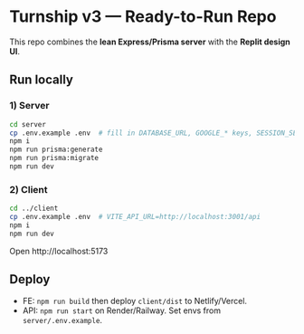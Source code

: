 # Turnship v3 — Ready-to-Run Repo

This repo combines the **lean Express/Prisma server** with the **Replit design UI**.

## Run locally

### 1) Server
```bash
cd server
cp .env.example .env  # fill in DATABASE_URL, GOOGLE_* keys, SESSION_SECRET
npm i
npm run prisma:generate
npm run prisma:migrate
npm run dev
```

### 2) Client
```bash
cd ../client
cp .env.example .env  # VITE_API_URL=http://localhost:3001/api
npm i
npm run dev
```

Open http://localhost:5173

## Deploy
- FE: `npm run build` then deploy `client/dist` to Netlify/Vercel.
- API: `npm run start` on Render/Railway. Set envs from `server/.env.example`.
